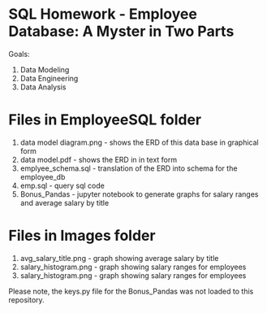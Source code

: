 # SQL Homework - Employee Database: A Myster in Two Parts

Goals:
1. Data Modeling
2. Data Engineering
3. Data Analysis

# Files in EmployeeSQL folder

1. data model diagram.png - shows the ERD of this data base in graphical form
2. data model.pdf - shows the ERD in in text form
3. emplyee_schema.sql - translation of the ERD into schema for the employee_db
4. emp.sql - query sql code
5. Bonus_Pandas - jupyter notebook to generate graphs for salary ranges and average salary by title

# Files in Images folder

1. avg_salary_title.png - graph showing average salary by title
2. salary_histogram.png - graph showing salary ranges for employees
3. salary_histogram.png - graph showing salary ranges for employees

Please note, the keys.py file for the Bonus_Pandas was not loaded to this repository.
